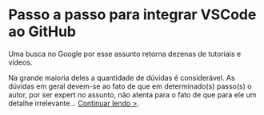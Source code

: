 # Passo a passo para integrar VSCode ao GitHub
Uma busca no Google por esse assunto retorna dezenas de tutoriais e vídeos.

Na grande maioria deles a quantidade de dúvidas é considerável.
As dúvidas em geral devem-se ao fato de que em determinado(s) passo(s)
o autor, por ser expert no assunto, não atenta para o fato de que para ele um
detalhe irrelevante... [Continuar lendo >](https://maujor.github.io/vscode-github/). 
